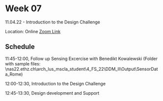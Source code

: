 # Week 07

11.04.22 - Introduction to the Design Challenge
  
Location: Online [Zoom Link](https://ethz.zoom.us/j/67350077176)

## Schedule
11:45-12:00, Follow up Sensing Excercise with Benedikt Kowalewski 
  (Folder with sample files: \\nas22.ethz.ch\arch_lus_mscla_student\4_FS_22\DDM_II\Output\SensorData_Rome)

12:00-12:30, Introduction to the Design Challenge

12:45-13:30, Design development and Support


